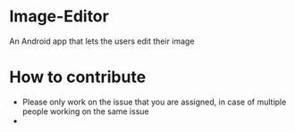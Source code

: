 # Image-Editor
An Android app that lets the users edit their image

# How to contribute
+ Please only work on the issue that you are assigned, in case of multiple people working on the same issue
+ 
